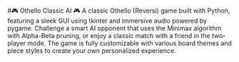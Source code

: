#🎮 Othello Classic AI 🎮
A classic Othello (Reversi) game built with Python, featuring a sleek GUI using tkinter and immersive audio powered by pygame. Challenge a smart AI opponent that uses the Minimax algorithm with Alpha-Beta pruning, or enjoy a classic match with a friend in the two-player mode. The game is fully customizable with various board themes and piece styles to create your own personalized experience.

